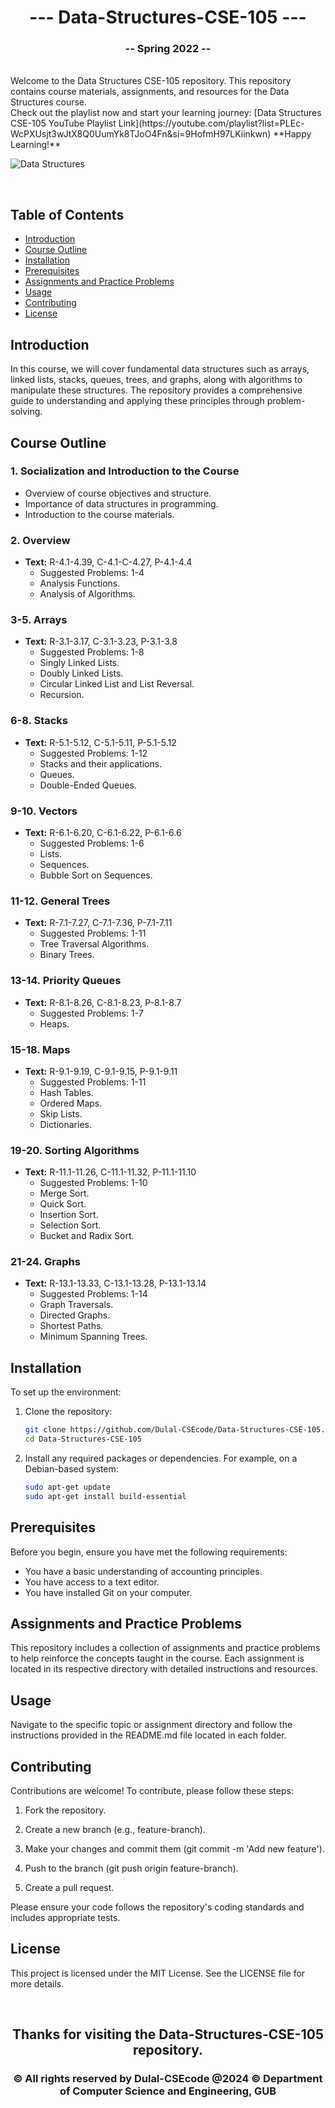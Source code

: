 <h1 align="center">--- Data-Structures-CSE-105 ---</h1>  
<h3 align="center">-- Spring 2022 --</h3>  
<br />  
Welcome to the Data Structures CSE-105 repository. This repository contains course materials, assignments, and resources for the Data Structures course.  
<br />  
Check out the playlist now and start your learning journey: [Data Structures CSE-105 YouTube Playlist Link](https://youtube.com/playlist?list=PLEc-WcPXUsjt3wJtX8Q0UumYk8TJoO4Fn&si=9HofmH97LKiinkwn)
**Happy Learning!**
<br />
<img/>

![Data Structures](.PNG)
  
<br />  

## Table of Contents
- [Introduction](#introduction)
- [Course Outline](#course-outline)
- [Installation](#installation)
- [Prerequisites](#prerequisites)
- [Assignments and Practice Problems](#assignments-and-practice-problems)
- [Usage](#usage)
- [Contributing](#contributing)
- [License](#license)

## Introduction

In this course, we will cover fundamental data structures such as arrays, linked lists, stacks, queues, trees, and graphs, along with algorithms to manipulate these structures. The repository provides a comprehensive guide to understanding and applying these principles through problem-solving.

## Course Outline

### 1. Socialization and Introduction to the Course
- Overview of course objectives and structure.
- Importance of data structures in programming.
- Introduction to the course materials.

### 2. Overview
- **Text:** R-4.1-4.39, C-4.1-C-4.27, P-4.1-4.4
  - Suggested Problems: 1-4
  - Analysis Functions.
  - Analysis of Algorithms.

### 3-5. Arrays
- **Text:** R-3.1-3.17, C-3.1-3.23, P-3.1-3.8
  - Suggested Problems: 1-8
  - Singly Linked Lists.
  - Doubly Linked Lists.
  - Circular Linked List and List Reversal.
  - Recursion.

### 6-8. Stacks
- **Text:** R-5.1-5.12, C-5.1-5.11, P-5.1-5.12
  - Suggested Problems: 1-12
  - Stacks and their applications.
  - Queues.
  - Double-Ended Queues.

### 9-10. Vectors
- **Text:** R-6.1-6.20, C-6.1-6.22, P-6.1-6.6
  - Suggested Problems: 1-6
  - Lists.
  - Sequences.
  - Bubble Sort on Sequences.

### 11-12. General Trees
- **Text:** R-7.1-7.27, C-7.1-7.36, P-7.1-7.11
  - Suggested Problems: 1-11
  - Tree Traversal Algorithms.
  - Binary Trees.

### 13-14. Priority Queues
- **Text:** R-8.1-8.26, C-8.1-8.23, P-8.1-8.7
  - Suggested Problems: 1-7
  - Heaps.

### 15-18. Maps
- **Text:** R-9.1-9.19, C-9.1-9.15, P-9.1-9.11
  - Suggested Problems: 1-11
  - Hash Tables.
  - Ordered Maps.
  - Skip Lists.
  - Dictionaries.

### 19-20. Sorting Algorithms
- **Text:** R-11.1-11.26, C-11.1-11.32, P-11.1-11.10
  - Suggested Problems: 1-10
  - Merge Sort.
  - Quick Sort.
  - Insertion Sort.
  - Selection Sort.
  - Bucket and Radix Sort.

### 21-24. Graphs
- **Text:** R-13.1-13.33, C-13.1-13.28, P-13.1-13.14
  - Suggested Problems: 1-14
  - Graph Traversals.
  - Directed Graphs.
  - Shortest Paths.
  - Minimum Spanning Trees.

## Installation

To set up the environment:

1. Clone the repository:
   ```bash
   git clone https://github.com/Dulal-CSEcode/Data-Structures-CSE-105.git
   cd Data-Structures-CSE-105

2. Install any required packages or dependencies. For example, on a Debian-based system:

    ```bash
    sudo apt-get update
    sudo apt-get install build-essential
    ```

## Prerequisites

Before you begin, ensure you have met the following requirements:

- You have a basic understanding of accounting principles.
- You have access to a text editor.
- You have installed Git on your computer.

## Assignments and Practice Problems

This repository includes a collection of assignments and practice problems to help reinforce the concepts taught in the course. Each assignment is located in its respective directory with detailed instructions and resources.

## Usage

Navigate to the specific topic or assignment directory and follow the instructions provided in the README.md file located in each folder.

## Contributing
Contributions are welcome! To contribute, please follow these steps:

1. Fork the repository.

2. Create a new branch (e.g., feature-branch).

3. Make your changes and commit them (git commit -m 'Add new feature').

4. Push to the branch (git push origin feature-branch).

5. Create a pull request.

Please ensure your code follows the repository's coding standards and includes appropriate tests.

## License
This project is licensed under the MIT License. See the LICENSE file for more details.

<br/>
<h2 align="center"> Thanks for visiting the Data-Structures-CSE-105 repository.</h2>
<h3 align="center">© All rights reserved by Dulal-CSEcode @2024 © Department of Computer Science and Engineering, GUB </h3>
